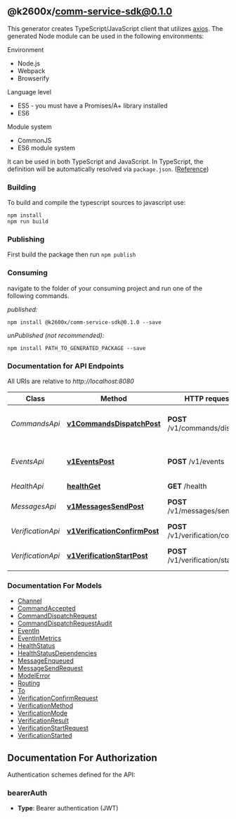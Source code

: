 ## @k2600x/comm-service-sdk@0.1.0

This generator creates TypeScript/JavaScript client that utilizes [axios](https://github.com/axios/axios). The generated Node module can be used in the following environments:

Environment
* Node.js
* Webpack
* Browserify

Language level
* ES5 - you must have a Promises/A+ library installed
* ES6

Module system
* CommonJS
* ES6 module system

It can be used in both TypeScript and JavaScript. In TypeScript, the definition will be automatically resolved via `package.json`. ([Reference](https://www.typescriptlang.org/docs/handbook/declaration-files/consumption.html))

### Building

To build and compile the typescript sources to javascript use:
```
npm install
npm run build
```

### Publishing

First build the package then run `npm publish`

### Consuming

navigate to the folder of your consuming project and run one of the following commands.

_published:_

```
npm install @k2600x/comm-service-sdk@0.1.0 --save
```

_unPublished (not recommended):_

```
npm install PATH_TO_GENERATED_PACKAGE --save
```

### Documentation for API Endpoints

All URIs are relative to *http://localhost:8080*

Class | Method | HTTP request | Description
------------ | ------------- | ------------- | -------------
*CommandsApi* | [**v1CommandsDispatchPost**](docs/CommandsApi.md#v1commandsdispatchpost) | **POST** /v1/commands/dispatch | Despachar comando a un servicio (con opción de confirmación Sí/No)
*EventsApi* | [**v1EventsPost**](docs/EventsApi.md#v1eventspost) | **POST** /v1/events | Ingesta de eventos desde servicios (status de comandos, outputs)
*HealthApi* | [**healthGet**](docs/HealthApi.md#healthget) | **GET** /health | Health probe
*MessagesApi* | [**v1MessagesSendPost**](docs/MessagesApi.md#v1messagessendpost) | **POST** /v1/messages/send | Enviar notificación (Telegram/Email/Auto) con fallback y TTL
*VerificationApi* | [**v1VerificationConfirmPost**](docs/VerificationApi.md#v1verificationconfirmpost) | **POST** /v1/verification/confirm | Confirmar OTP o token de magic link
*VerificationApi* | [**v1VerificationStartPost**](docs/VerificationApi.md#v1verificationstartpost) | **POST** /v1/verification/start | Iniciar verificación por email o telegram (OTP o magic link)


### Documentation For Models

 - [Channel](docs/Channel.md)
 - [CommandAccepted](docs/CommandAccepted.md)
 - [CommandDispatchRequest](docs/CommandDispatchRequest.md)
 - [CommandDispatchRequestAudit](docs/CommandDispatchRequestAudit.md)
 - [EventIn](docs/EventIn.md)
 - [EventInMetrics](docs/EventInMetrics.md)
 - [HealthStatus](docs/HealthStatus.md)
 - [HealthStatusDependencies](docs/HealthStatusDependencies.md)
 - [MessageEnqueued](docs/MessageEnqueued.md)
 - [MessageSendRequest](docs/MessageSendRequest.md)
 - [ModelError](docs/ModelError.md)
 - [Routing](docs/Routing.md)
 - [To](docs/To.md)
 - [VerificationConfirmRequest](docs/VerificationConfirmRequest.md)
 - [VerificationMethod](docs/VerificationMethod.md)
 - [VerificationMode](docs/VerificationMode.md)
 - [VerificationResult](docs/VerificationResult.md)
 - [VerificationStartRequest](docs/VerificationStartRequest.md)
 - [VerificationStarted](docs/VerificationStarted.md)


<a id="documentation-for-authorization"></a>
## Documentation For Authorization


Authentication schemes defined for the API:
<a id="bearerAuth"></a>
### bearerAuth

- **Type**: Bearer authentication (JWT)

